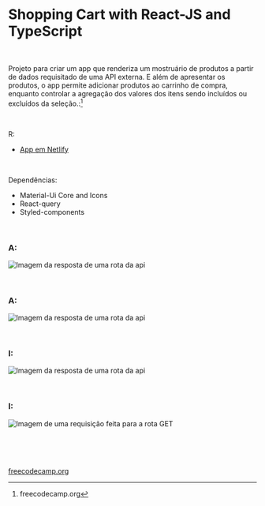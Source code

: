 # Shopping Cart with  React-JS and TypeScript


<br />

Projeto para criar um app que renderiza um mostruário de produtos a partir de dados requisitado de uma API externa. E além de apresentar os produtos, o app permite adicionar produtos ao carrinho de compra, enquanto controlar a agregação dos valores dos itens sendo incluídos ou excluídos da seleção.:[^1]



<br />

R:

- [App em Netlify]()

<br />

Dependências:

- Material-Ui Core and Icons
- React-query
- Styled-components



<br />


### A:

![Imagem da resposta de uma rota da api](/public/images/)


<br />


### A:

![Imagem da resposta de uma rota da api](/public/images/)


<br />


### I:  

![Imagem da resposta de uma rota da api](/public/images/)


<br />


### I:  

![Imagem de uma requisição feita para a rota GET](/public/images/)



<br />

<br />
<br />

[freecodecamp.org](https://www.freecodecamp.org/)

[^1]:freecodecamp.org 
